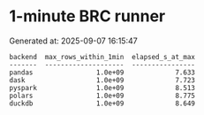 # 1-minute BRC runner

Generated at: 2025-09-07 16:15:47

```text
backend  max_rows_within_1min  elapsed_s_at_max
-------  --------------------  ----------------
pandas                1.0e+09             7.633
dask                  1.0e+09             7.723
pyspark               1.0e+09             8.513
polars                1.0e+09             8.775
duckdb                1.0e+09             8.649
```
